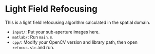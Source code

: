 # Light Field Refocusing

This is a light field refocusing algorithm calculated in the spatial domain.

- `input/`: Put your sub-aperture images here.
- `matlab/`: Run `main.m`.
- `cpp/`: Modify your OpenCV version and library path, then open `refocus.sln` and run.

